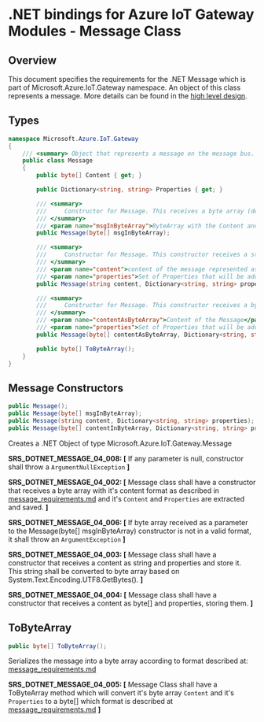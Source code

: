 .NET bindings for Azure IoT Gateway Modules - Message Class
===========================================================

Overview
--------


This document specifies the requirements for the .NET Message which is part of Microsoft.Azure.IoT.Gateway namespace. 
An object of this class represents a message. 
More details can be found in the [high level design](./dotnet_bindings_hld.md).

Types
-----
```C#
namespace Microsoft.Azure.IoT.Gateway
{
    /// <summary> Object that represents a message on the message bus. </summary>
    public class Message
    {
        public byte[] Content { get; }

        public Dictionary<string, string> Properties { get; }

        /// <summary>
        ///     Constructor for Message. This receives a byte array (defined at spec [message_requirements.md](../C:\repos\azure-iot-gateway-sdk\core\devdoc\message_requirements.md)).
        /// </summary>
        /// <param name="msgInByteArray">ByteArray with the Content and Properties of a message.</param>
        public Message(byte[] msgInByteArray);

        /// <summary>
        ///     Constructor for Message. This constructor receives a string as it's content and Properties.
        /// </summary>
        /// <param name="content">content of the message represented as a string.</param>
        /// <param name="properties">Set of Properties that will be added to a message.</param>
        public Message(string content, Dictionary<string, string> properties);

        /// <summary>
        ///     Constructor for Message. This constructor receives a byte[] as it's content and Properties.
        /// </summary>
        /// <param name="contentAsByteArray">Content of the Message</param>
        /// <param name="properties">Set of Properties that will be added to a message.</param>
        public Message(byte[] contentAsByteArray, Dictionary<string, string> properties);

        public byte[] ToByteArray();
    }
}
```

Message Constructors
--------------------
```C#
public Message();
public Message(byte[] msgInByteArray);
public Message(string content, Dictionary<string, string> properties);
public Message(byte[] contentInByteArray, Dictionary<string, string> properties);
```
Creates a .NET Object of type Microsoft.Azure.IoT.Gateway.Message

**SRS_DOTNET_MESSAGE_04_008: [** If any parameter is null, constructor shall throw a `ArgumentNullException` **]**

**SRS_DOTNET_MESSAGE_04_002: [** Message class shall have a constructor that receives a byte array with it's content format as described in [message_requirements.md](../C:\repos\azure-iot-gateway-sdk\core\devdoc\message_requirements.md) and it's `Content` and `Properties` are extracted and saved. **]**

**SRS_DOTNET_MESSAGE_04_006: [** If byte array received as a parameter to the Message(byte[] msgInByteArray) constructor is not in a valid format, it shall throw an `ArgumentException` **]**

**SRS_DOTNET_MESSAGE_04_003: [** Message class shall have a constructor that receives a content as string and properties and store it. This string shall be converted to byte array based on System.Text.Encoding.UTF8.GetBytes().  **]**

**SRS_DOTNET_MESSAGE_04_004: [** Message class shall have a constructor that receives a content as byte[] and properties, storing them. **]**


ToByteArray
-------
```C#
public byte[] ToByteArray();
```

Serializes the message into a byte array according to format described at: [message_requirements.md](../C:\repos\azure-iot-gateway-sdk\core\devdoc\message_requirements.md)

**SRS_DOTNET_MESSAGE_04_005: [** Message Class shall have a ToByteArray method which will convert it's byte array `Content` and it's `Properties` to a byte[] which format is described at [message_requirements.md](../C:\repos\azure-iot-gateway-sdk\core\devdoc\message_requirements.md) **]**